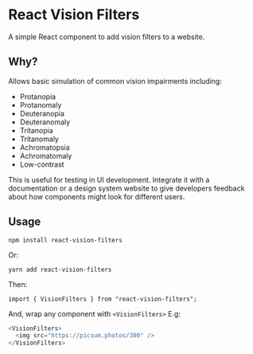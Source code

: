 # React Vision Filters

A simple React component to add vision filters to a website.

## Why?

Allows basic simulation of common vision impairments including:

- Protanopia
- Protanomaly
- Deuteranopia
- Deuteranomaly
- Tritanopia
- Tritanomaly
- Achromatopsia
- Achromatomaly
- Low-contrast

This is useful for testing in UI development. Integrate it with a documentation or a design system website to give developers feedback about how components might look for different users.

## Usage

`npm install react-vision-filters`

Or:

`yarn add react-vision-filters`

Then:

`import { VisionFilters } from "react-vision-filters";`

And, wrap any component with `<VisionFilters>` E.g:

```javascript
<VisionFilters>
  <img src="https://picsum.photos/300" />
</VisionFilters>
```
